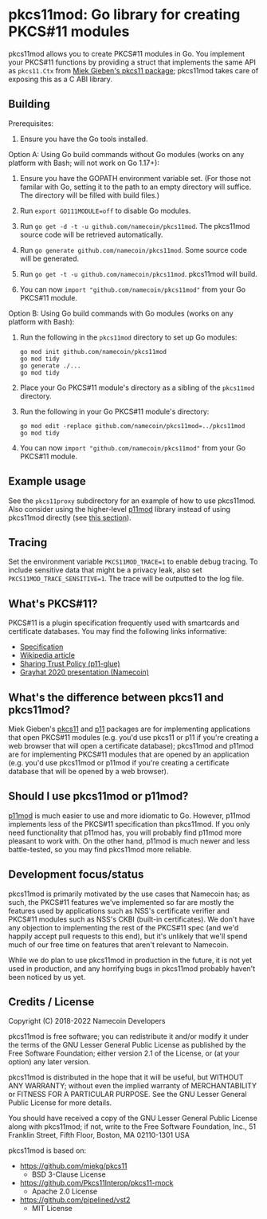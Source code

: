 # pkcs11mod: Go library for creating PKCS#11 modules

pkcs11mod allows you to create PKCS#11 modules in Go.  You implement your PKCS#11 functions by providing a struct that implements the same API as `pkcs11.Ctx` from [Miek Gieben's pkcs11 package](https://github.com/miekg/pkcs11); pkcs11mod takes care of exposing this as a C ABI library.

## Building

Prerequisites:

1. Ensure you have the Go tools installed.

Option A: Using Go build commands without Go modules (works on any platform with Bash; will not work on Go 1.17+):

1. Ensure you have the GOPATH environment variable set. (For those not
   familar with Go, setting it to the path to an empty directory will suffice.
   The directory will be filled with build files.)

2. Run `export GO111MODULE=off` to disable Go modules.

3. Run `go get -d -t -u github.com/namecoin/pkcs11mod`. The pkcs11mod source code will be
   retrieved automatically.

4. Run `go generate github.com/namecoin/pkcs11mod`.  Some source code will be generated.

5. Run `go get -t -u github.com/namecoin/pkcs11mod`.  pkcs11mod will build.

6. You can now `import "github.com/namecoin/pkcs11mod"` from your Go PKCS#11 module.

Option B: Using Go build commands with Go modules (works on any platform with Bash):

1. Run the following in the `pkcs11mod` directory to set up Go modules:
   
   ~~~
   go mod init github.com/namecoin/pkcs11mod
   go mod tidy
   go generate ./...
   go mod tidy
   ~~~

2. Place your Go PKCS#11 module's directory as a sibling of the `pkcs11mod` directory.

3. Run the following in your Go PKCS#11 module's directory:
   
   ~~~
   go mod edit -replace github.com/namecoin/pkcs11mod=../pkcs11mod
   go mod tidy
   ~~~

4. You can now `import "github.com/namecoin/pkcs11mod"` from your Go PKCS#11 module.

## Example usage

See the `pkcs11proxy` subdirectory for an example of how to use pkcs11mod.  Also consider using the higher-level [p11mod](p11mod/) library instead of using pkcs11mod directly (see [this section](#should-i-use-pkcs11mod-or-p11mod)).

## Tracing

Set the environment variable `PKCS11MOD_TRACE=1` to enable debug tracing.  To include sensitive data that might be a privacy leak, also set `PKCS11MOD_TRACE_SENSITIVE=1`.  The trace will be outputted to the log file.

## What's PKCS#11?

PKCS#11 is a plugin specification frequently used with smartcards and certificate databases.  You may find the following links informative:

* [Specification](https://docs.oasis-open.org/pkcs11/pkcs11-base/v2.40/pkcs11-base-v2.40.html)
* [Wikipedia article](https://en.wikipedia.org/wiki/PKCS_11)
* [Sharing Trust Policy (p11-glue)](https://p11-glue.github.io/p11-glue/sharing-trust-policy.html)
* [Grayhat 2020 presentation (Namecoin)](https://www.namecoin.org/2021/01/01/namecoin-at-grayhat-2020-monero-village.html)

## What's the difference between pkcs11 and pkcs11mod?

Miek Gieben's [pkcs11](https://github.com/miekg/pkcs11) and [p11](https://github.com/miekg/pkcs11/blob/master/p11) packages are for implementing applications that open PKCS#11 modules (e.g. you'd use pkcs11 or p11 if you're creating a web browser that will open a certificate database); pkcs11mod and p11mod are for implementing PKCS#11 modules that are opened by an application (e.g. you'd use pkcs11mod or p11mod if you're creating a certificate database that will be opened by a web browser).

## Should I use pkcs11mod or p11mod?

[p11mod](p11mod/) is much easier to use and more idiomatic to Go.  However, p11mod implements less of the PKCS#11 specification than pkcs11mod.  If you only need functionality that p11mod has, you will probably find p11mod more pleasant to work with.  On the other hand, p11mod is much newer and less battle-tested, so you may find pkcs11mod more reliable.

## Development focus/status

pkcs11mod is primarily motivated by the use cases that Namecoin has; as such, the PKCS#11 features we've implemented so far are mostly the features used by applications such as NSS's certificate verifier and PKCS#11 modules such as NSS's CKBI (built-in certificates).  We don't have any objection to implementing the rest of the PKCS#11 spec (and we'd happily accept pull requests to this end), but it's unlikely that we'll spend much of our free time on features that aren't relevant to Namecoin.

While we do plan to use pkcs11mod in production in the future, it is not yet used in production, and any horrifying bugs in pkcs11mod probably haven't been noticed by us yet.

## Credits / License

Copyright (C) 2018-2022  Namecoin Developers

pkcs11mod is free software; you can redistribute it and/or
modify it under the terms of the GNU Lesser General Public
License as published by the Free Software Foundation; either
version 2.1 of the License, or (at your option) any later version.

pkcs11mod is distributed in the hope that it will be useful,
but WITHOUT ANY WARRANTY; without even the implied warranty of
MERCHANTABILITY or FITNESS FOR A PARTICULAR PURPOSE.  See the GNU
Lesser General Public License for more details.

You should have received a copy of the GNU Lesser General Public
License along with pkcs11mod; if not, write to the Free Software
Foundation, Inc., 51 Franklin Street, Fifth Floor, Boston, MA  02110-1301  USA

pkcs11mod is based on:

* https://github.com/miekg/pkcs11
    * BSD 3-Clause License
* https://github.com/Pkcs11Interop/pkcs11-mock
    * Apache 2.0 License
* https://github.com/pipelined/vst2
    * MIT License
